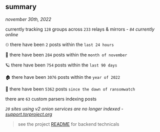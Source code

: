 
## summary
_november 30th, 2022_

currently tracking `128` groups across `233` relays & mirrors - _`84` currently online_

⏲ there have been `2` posts within the `last 24 hours`

🦈 there have been `284` posts within the `month of november`

🪐 there have been `754` posts within the `last 90 days`

🏚 there have been `3076` posts within the `year of 2022`

🦕 there have been `5362` posts `since the dawn of ransomwatch`

there are `63` custom parsers indexing posts

_`20` sites using v2 onion services are no longer indexed - [support.torproject.org](https://support.torproject.org/onionservices/v2-deprecation/)_

> see the project [README](https://github.com/joshhighet/ransomwatch#ransomwatch--) for backend technicals

